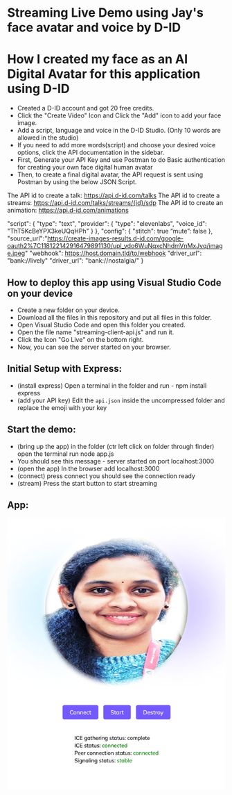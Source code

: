 # Streaming Live Demo using Jay's face avatar and voice by D-ID

# How I created my face as an AI Digital Avatar for this application using D-ID

* Created a D-ID account and got 20 free credits.
* Click the "Create Video" Icon and Click the "Add" icon to add your face image.
* Add a script, language and voice in the D-ID Studio. (Only 10 words are allowed in the studio)
* If you need to add more words(script) and choose your desired voice options, click the API documentation in the sidebar.
* First, Generate your API Key and use Postman to do Basic authentication for creating your own face digital human avatar
* Then, to create a final digital avatar, the API request is sent using Postman by using the below JSON Script.
  
The API id to create a talk: https://api.d-id.com/talks
The API id to create a streams: https://api.d-id.com/talks/streams/{id}/sdp
The API id to create an animation: https://api.d-id.com/animations

"script": {
    "type": "text",
    "provider": {
      "type": "elevenlabs",
      "voice_id": "ThT5KcBeYPX3keUQqHPh"
    }
  },
  "config": {
    "stitch": true
     “mute”: false
},
"source_url":"https://create-images-results.d-id.com/google-oauth2%7C118122142916479891130/upl_vdo6WuNqxcNhdmVnMxJvq/image.jpeg"
 "webhook": https://host.domain.tld/to/webhook
"driver_url": "bank://lively"
"driver_url": "bank://nostalgia/"
}


## How to deploy this app using Visual Studio Code on your device

* Create a new folder on your device.
* Download all the files in this repository and put all files in this folder.
* Open Visual Studio Code and open this folder you created.
* Open the file name "streaming-client-api.js" and run it.
* Click the Icon "Go Live" on the bottom right.
* Now, you can see the server started on your browser.

## Initial Setup with Express:
* (install express) Open a terminal in the folder and run  - npm install express
* (add your API key) Edit the `api.json` inside the uncompressed folder and replace the emoji with your key


## Start the demo:
* (bring up the app) in the folder (ctr left click on folder through finder) open the terminal run node app.js 
* You should see this message - server started on port localhost:3000
* (open the app) In the browser add localhost:3000
* (connect) press connect you should see the connection ready 
* (stream) Press the start button to start streaming

## App:
![app](./app.png)
